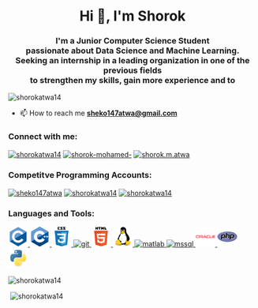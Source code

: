 <h1 align="center">Hi 👋, I'm Shorok </h1>
<h3 align="center">I'm a Junior Computer Science Student <br> passionate about Data Science and Machine Learning.<br> Seeking an internship in a leading organization in one of the previous fields <br>  to strengthen my skills, gain more experience and to </h3>

<p align="left"> <img src="https://komarev.com/ghpvc/?username=shorokatwa14&label=Profile%20views&color=0e75b6&style=flat" alt="shorokatwa14" /> </p>

- 📫 How to reach me **sheko147atwa@gmail.com**

<h3 align="left">Connect with me:</h3>
<p align="left">
<a href="https://twitter.com/shorokatwa14" target="blank"><img align="center" src="https://raw.githubusercontent.com/rahuldkjain/github-profile-readme-generator/master/src/images/icons/Social/twitter.svg" alt="shorokatwa14" height="30" width="40" /></a>
<a href="https://www.linkedin.com/in/shorok-mohamed-279a991b6/" target="blank"><img align="center" src="https://raw.githubusercontent.com/rahuldkjain/github-profile-readme-generator/master/src/images/icons/Social/linked-in-alt.svg" alt="shorok-mohamed-" height="30" width="40" /></a>
<a href="https://fb.com/shorok.m.atwa" target="blank"><img align="center" src="https://raw.githubusercontent.com/rahuldkjain/github-profile-readme-generator/master/src/images/icons/Social/facebook.svg" alt="shorok.m.atwa" height="30" width="40" /></a>
 <!-- <a href="https://instagram.com/shorokatwa14" target="blank"><img align="center" src="https://raw.githubusercontent.com/rahuldkjain/github-profile-readme-generator/master/src/images/icons/Social/instagram.svg" alt="shorokatwa14" height="30" width="40" /></a> -->
  <br>
  <h3 align="left"> Competitve Programming Accounts:</h3>
<a href="https://www.hackerrank.com/sheko147atwa" target="blank"><img align="center" src="https://raw.githubusercontent.com/rahuldkjain/github-profile-readme-generator/master/src/images/icons/Social/hackerrank.svg" alt="sheko147atwa" height="30" width="40" /></a>
<a href="https://codeforces.com/profile/shorokatwa14" target="blank"><img align="center" src="https://raw.githubusercontent.com/rahuldkjain/github-profile-readme-generator/master/src/images/icons/Social/codeforces.svg" alt="shorokatwa14" height="30" width="40" /></a>
<a href="https://www.leetcode.com/shorokatwa14" target="blank"><img align="center" src="https://raw.githubusercontent.com/rahuldkjain/github-profile-readme-generator/master/src/images/icons/Social/leet-code.svg" alt="shorokatwa14" height="30" width="40" /></a>
</p>

<h3 align="left">Languages and Tools:</h3>
<p align="left"> <a href="https://www.cprogramming.com/" target="_blank" rel="noreferrer"> <img src="https://raw.githubusercontent.com/devicons/devicon/master/icons/c/c-original.svg" alt="c" width="40" height="40"/> </a> <a href="https://www.w3schools.com/cpp/" target="_blank" rel="noreferrer"> <img src="https://raw.githubusercontent.com/devicons/devicon/master/icons/cplusplus/cplusplus-original.svg" alt="cplusplus" width="40" height="40"/> </a> <a href="https://www.w3schools.com/css/" target="_blank" rel="noreferrer"> <img src="https://raw.githubusercontent.com/devicons/devicon/master/icons/css3/css3-original-wordmark.svg" alt="css3" width="40" height="40"/> </a> <a href="https://git-scm.com/" target="_blank" rel="noreferrer"> <img src="https://www.vectorlogo.zone/logos/git-scm/git-scm-icon.svg" alt="git" width="40" height="40"/> </a> <a href="https://www.w3.org/html/" target="_blank" rel="noreferrer"> <img src="https://raw.githubusercontent.com/devicons/devicon/master/icons/html5/html5-original-wordmark.svg" alt="html5" width="40" height="40"/> </a> <a href="https://www.linux.org/" target="_blank" rel="noreferrer"> <img src="https://raw.githubusercontent.com/devicons/devicon/master/icons/linux/linux-original.svg" alt="linux" width="40" height="40"/> </a> <a href="https://www.mathworks.com/" target="_blank" rel="noreferrer"> <img src="https://upload.wikimedia.org/wikipedia/commons/2/21/Matlab_Logo.png" alt="matlab" width="40" height="40"/> </a> <a href="https://www.microsoft.com/en-us/sql-server" target="_blank" rel="noreferrer"> <img src="https://www.svgrepo.com/show/303229/microsoft-sql-server-logo.svg" alt="mssql" width="40" height="40"/> </a> <a href="https://www.oracle.com/" target="_blank" rel="noreferrer"> <img src="https://raw.githubusercontent.com/devicons/devicon/master/icons/oracle/oracle-original.svg" alt="oracle" width="40" height="40"/> </a> <a href="https://www.php.net" target="_blank" rel="noreferrer"> <img src="https://raw.githubusercontent.com/devicons/devicon/master/icons/php/php-original.svg" alt="php" width="40" height="40"/> </a> <a href="https://www.python.org" target="_blank" rel="noreferrer"> <img src="https://raw.githubusercontent.com/devicons/devicon/master/icons/python/python-original.svg" alt="python" width="40" height="40"/> </a> 
<br>
<p><img align="left" src="https://github-readme-stats.vercel.app/api/top-langs?username=shorokatwa14&show_icons=true&locale=en&layout=compact" alt="shorokatwa14" /></p>
<br>
<p>&nbsp;<img align="center" src="https://github-readme-stats.vercel.app/api?username=shorokatwa14&show_icons=true&locale=en" alt="shorokatwa14" /></p>


